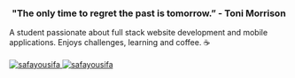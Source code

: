 <h3 align="center">"The only time to regret the past is tomorrow.” - Toni Morrison</h3>

<div>
    A student passionate about full stack website development and mobile applications. Enjoys challenges, learning and coffee. ☕
<div><br/>
  
<a href="https://www.linkedin.com/in/safa-yousif/" target="blank">
  <img src="https://img.shields.io/badge/LinkedIn-0077B5?style=for-the-badge&logo=linkedin&logoColor=white" alt="safayousifa" />
</a>  
<a href="https://twitter.com/safayousifa" target="blank">
  <img src="https://img.shields.io/twitter/follow/safayousifa?logo=twitter&style=for-the-badge" alt="safayousifa" />
</a>


